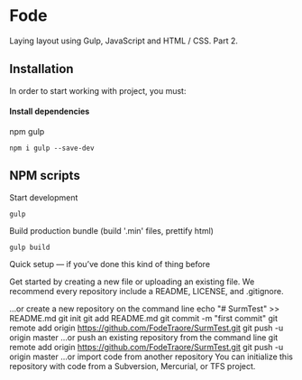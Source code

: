 # Fode

Laying layout using Gulp, JavaScript and HTML / CSS. Part 2.

## Installation

In order to start working with project, you must:

#### Install dependencies

npm gulp
```
npm i gulp --save-dev
```

## NPM scripts

Start development

```
gulp
```

Build production bundle (build '.min' files, prettify html)

```
gulp build
```








Quick setup — if you’ve done this kind of thing before

Get started by creating a new file or uploading an existing file. We recommend every repository include a README, LICENSE, and .gitignore.

…or create a new repository on the command line
echo "# SurmTest" >> README.md
git init
git add README.md
git commit -m "first commit"
git remote add origin https://github.com/FodeTraore/SurmTest.git
git push -u origin master
…or push an existing repository from the command line
git remote add origin https://github.com/FodeTraore/SurmTest.git
git push -u origin master
…or import code from another repository
You can initialize this repository with code from a Subversion, Mercurial, or TFS project.
